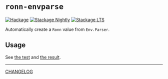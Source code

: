 # `ronn-envparse`

[![Hackage](https://img.shields.io/hackage/v/ronn-envparse.svg?style=flat)](https://hackage.haskell.org/package/ronn-envparse)
[![Stackage Nightly](http://stackage.org/package/ronn-envparse/badge/nightly)](http://stackage.org/nightly/package/ronn-envparse)
[![Stackage LTS](http://stackage.org/package/ronn-envparse/badge/lts)](http://stackage.org/lts/package/ronn-envparse)

Automatically create a `Ronn` value from `Env.Parser`.

## Usage

See [the test][test] and [the result][golden].

[test]: ./tests/Ronn/EnvSpec.hs
[golden]: ./../doc/ronn-envparse.1.ronn

---

[CHANGELOG](./ronn-envparse/CHANGELOG.md)
